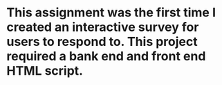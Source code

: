 # This assignment was the first time I created an interactive survey for users to respond to. This project required a bank end and front end HTML script. 
